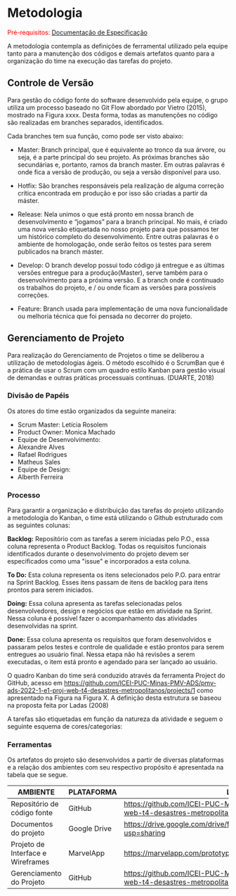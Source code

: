 
# Metodologia

<span style="color:red">Pré-requisitos: <a href="2-Especificação do Projeto.md"> Documentação de Especificação</a></span>

A metodologia contempla as definições de ferramental utilizado pela equipe tanto para a manutenção dos códigos e demais artefatos quanto para a organização do time na execução das tarefas do projeto.

## Controle de Versão

Para gestão do código fonte do software desenvolvido pela equipe, o grupo utiliza um processo baseado no Git Flow abordado por Vietro (2015), mostrado na Figura xxxx. Desta forma, todas as manutenções no código são realizadas em branches separados, identificados. 


Cada branches tem sua função, como pode ser visto abaixo:

-	Master: Branch principal, que é equivalente ao tronco da sua árvore, ou seja, é a parte principal do seu projeto. As próximas branches são secundárias e, portanto, ramos da branch master. Em outras palavras é onde fica a versão de produção, ou seja a versão disponível para uso.

-	Hotfix: São branches responsáveis pela realização de alguma correção crítica encontrada em produção e por isso são criadas a partir da máster.

-	Release: Nela unimos o que está pronto em nossa branch de desenvolvimento e “jogamos” para a branch principal. No mais, é criado uma nova versão etiquetada no nosso projeto para que possamos ter um histórico completo do desenvolvimento. Entre outras palavras é o ambiente de homologação, onde serão feitos os testes para serem publicados na branch máster. 

-	Develop: O branch develop possui todo código já entregue e as últimas versões entregue para a produção(Master), serve   também para o desenvolvimento para a próxima versão. E a branch onde é continuado os trabalhos do projeto, e / ou onde ficam as versões para possíveis correções. 

-	Feature: Branch usada para implementação de uma nova funcionalidade ou melhoria técnica que foi pensada no decorrer do projeto. 


## Gerenciamento de Projeto

Para realização do Gerenciamento de Projetos o time se deliberou a utilização de metodologias ágeis. O método escolhido é o ScrumBan que é a prática de usar o Scrum com um quadro estilo Kanban para gestão visual de demandas e outras práticas processuais contínuas. (DUARTE, 2018)

### Divisão de Papéis

Os atores do time estão organizados da seguinte maneira:

 - Scrum Master: Letícia Rosolem
 - Product Owner: Monica Machado
 - Equipe de Desenvolvimento:
  -   Alexandre Alves
  -   Rafael Rodrigues
  -   Matheus Sales
 - Equipe de Design:
  -   Alberth Ferreira


### Processo

Para garantir a organização e distribuição das tarefas do projeto utilizando a metodologia do Kanban, o time está utilizando o Github estruturado com as seguintes colunas: 
 
**Backlog:** Repositório com as tarefas a serem iniciadas pelo P.O., essa coluna  representa o Product Backlog. Todas os requisitos funcionais identificados durante o desenvolvimento do projeto devem ser especificados como uma "issue" e incorporados a esta coluna.

**To Do:** Esta coluna representa os itens selecionados pelo P.O. para entrar na Sprint Backlog. Esses itens passam de itens de backlog para itens prontos para serem iniciados.

**Doing:** Essa coluna apresenta as tarefas selecionadas pelos desenvolvedores, design e negócios que estão em atividade na Sprint. Nessa coluna é possível fazer o acompanhamento das atividades desenvolvidas na sprint.

**Done:** Essa coluna apresenta os requisitos que foram desenvolvidos e passaram pelos testes e controle de qualidade e estão prontos para serem entregues ao usuário final. Nessa etapa não há revisões a serem executadas, o item está pronto e agendado para ser lançado ao usuário.
 
O quadro Kanban do time será conduzido através da ferramenta Project do GitHub, acesso em https://github.com/ICEI-PUC-Minas-PMV-ADS/pmv-ads-2022-1-e1-proj-web-t4-desastres-metropolitanos/projects/1  como apresentado na Figura na Figura X. A definição desta estrutura se baseou na proposta feita por Ladas (2008)
 

A tarefas são etiquetadas em função da natureza da atividade e seguem o seguinte esquema de cores/categorias:

 

### Ferramentas

Os artefatos do projeto são desenvolvidos a partir de diversas plataformas e a relação dos ambientes com seu respectivo propósito é apresentada na tabela que se segue. 

|AMBIENTE| PLATAFORMA |LINK DE ACESSO|
|--------------------|------------------------------------|----------------------------------------|
|Repositório de código fonte | GitHub | https://github.com/ICEI-PUC-Minas-PMV-ADS/pmv-ads-2022-1-e1-proj-web-t4-desastres-metropolitanos|
|Documentos do projeto | Google Drive| https://drive.google.com/drive/folders/1rrSR7nEr8az_vC1jUXO0wVtJo24Prjqs?usp=sharing |
|Projeto de Interface e  Wireframes| MarvelApp| https://marvelapp.com/prototype/612426f|
|Gerenciamento do Projeto | GitHub| https://github.com/ICEI-PUC-Minas-PMV-ADS/pmv-ads-2022-1-e1-proj-web-t4-desastres-metropolitanos/projects/1|


